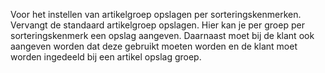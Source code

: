 Voor het instellen van artikelgroep opslagen per sorteringskenmerken. Vervangt de standaard artikelgroep opslagen. Hier kan je per groep per sorteringskenmerk een opslag aangeven. Daarnaast moet bij de klant ook aangeven worden dat deze gebruikt moeten worden en de klant moet worden ingedeeld bij een artikel opslag groep.